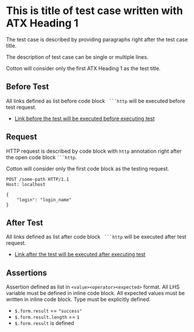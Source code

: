 # This is title of test case written with ATX Heading 1

The test case is described by providing paragraphs right after the test case title.

The description of test case can be single or multiple lines.

Cotton will consider only the first ATX Heading 1 as the test title.

## Before Test

All links defined as list before code block ` ```http` will be executed before test request.

* [Link before the test will be executed before executing test](../../etc/examples/executable_before.md)

## Request

HTTP request is described by code block with `http` annotation right after the open code block ` ```http `.

Cotton will consider only the first code block as the testing request.

```http
POST /some-path HTTP/1.1
Host: localhost

{
    "login": "login_name"
}
```

## After Test

All links defined as list after code block ` ```http` will be executed after test request.

* [Link after the test will be executed after executing test](../../etc/examples/executable_after.md)

## Assertions

Assertion defined as list in `<value><operator><expected>` format. All LHS variable must be defined in inline code block. All expected values must be written in inline code block. Type must be explicitly defined.

* `$.form.result` == `"success"`
* `$.form.result.length` == `1`
* `$.form.result` is defined
